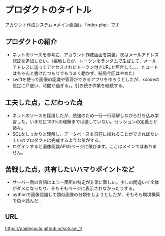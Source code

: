 # プロダクトのタイトル
  アカウント作成システム
  ※メイン画面は「index.php」です

## プロダクトの紹介

- ネットのソースを参考に、アカウント作成画面を実装。次はメールアドレス認証を追加したい。（挑戦したが、トークンをランダムで生成して、メールアドレスに送ってアクセスされたトークン付きURLと照合して。。。とコードはちゃんと書けたつもりでもうまく動かず、結局今回はやめた）
- swiftを使って画像の認識や管理ができるアプリを作ろうとしたが、xcodeの設定に戸惑い、時間が過ぎる。。引き続き作業を継続する。

## 工夫した点，こだわった点

- ネットのソースを採用したが、勉強のため一行一行理解しながら打ち込み学習した。いまだに100％の理解までは達していない。セッションの定義とか諸々。
- SQLをしっかりと理解し、データベースを自在に操れることができればたいていのプロダクトは完成するような気がする。
- ログインすると画像認識APIのページに飛びます。ここはメインではありません。

## 苦戦した点，共有したいハマりポイントなど

- サーバー側の言語はエラー箇所の特定が非常に難しい。少しの間違いで全体がダメになったり、そもそもページに表示されなかったりする。
- pythonで画像認識して類似画像の分類をしようとしたが、そもそも環境構築で色々詰んだ..

## URL
https://daideguchi.github.io/sotusei_1/